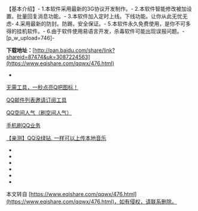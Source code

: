 【基本介绍】-
1.本软件采用最新的3G协议开发制作。-
2.本软件智能修改被加设置。批量回复消息功能。-
3.本软件加入定时上线。下线功能。让你从此无忧无虑-
4.采用最新的防封。防踢，安全保证。-
5.本软件永久免费使用，是你不可多得的挂机软件。-
6.由于软件使用易语言开发，杀毒软件可能出现误报问题。-
\[p\_w\_upload=746\]-

**下载地址：**[http://pan.baidu.com/share/link?shareid=87474&uk=3087224563](https://www.eqishare.com/qqwx/476.html)

-

[无需工具，一秒点亮Q吧图标！](http://www.eqishare.com/read.php?tid-74.html)

[QQ邮件列表邀请订阅工具](http://www.eqishare.com/read.php?tid=414)

[QQ空间人气（刷空间人气）](http://www.eqishare.com/read.php?tid-250.html)

[手机刷QQ业务](http://www.eqishare.com/read.php?tid-20.html)

[【亲测】QQ没绿钻. 一样可以上传本地音乐](http://www.eqishare.com/read.php?tid-336.html)

-
-
-
-
-

-

本文转自 [https://www.eqishare.com/qqwx/476.html](https://www.eqishare.com/qqwx/476.html)，如有侵权，请联系删除。